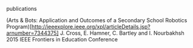 publications

(Arts & Bots: Application and Outcomes of a Secondary School Robotics Program)[http://ieeexplore.ieee.org/xpl/articleDetails.jsp?arnumber=7344375]
J. Cross, E. Hamner, C. Bartley and I. Nourbakhsh
2015 IEEE Frontiers in Education Conference
